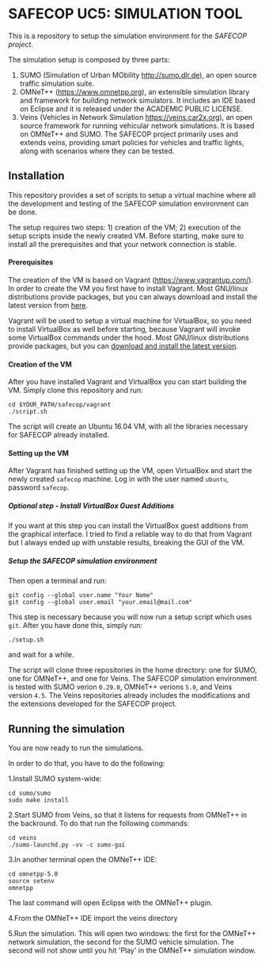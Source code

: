 # SAFECOP UC5: SIMULATION TOOL

This is a repository to setup the simulation environment for the *SAFECOP project*.

The simulation setup is composed by three parts:
1. SUMO (Simulation of Urban MObility http://sumo.dlr.de), an open source traffic simulation suite.
2. OMNeT++ (https://www.omnetpp.org), an extensible simulation library and framework for building network simulators. It includes an IDE based on Eclipse and it is released under the ACADEMIC PUBLIC LICENSE.
3. Veins (Vehicles in Network Simulation https://veins.car2x.org), an open source framework for running vehicular network simulations. It is based on OMNeT++ and SUMO. The SAFECOP project primarily uses and extends veins, providing smart policies for vehicles and traffic lights, along with scenarios where they can be tested.

## Installation

This repository provides a set of scripts to setup a virtual machine where all the development and testing of the SAFECOP simulation environment can be done.

The setup requires two steps: 1) creation of the VM; 2) execution of the setup scripts inside the newly created VM.
Before starting, make sure to install all the prerequisites and that your network connection is stable.

#### Prerequisites

The creation of the VM is based on Vagrant (https://www.vagrantup.com/).
In order to create the VM you first have to install Vagrant. Most GNU/linux distributions provide packages, but you can always download and install the latest version from [here](https://www.vagrantup.com/docs/installation/).

Vagrant will be used to setup a virtual machine for VirtualBox, so you need to install VirtualBox as well before starting, because Vagrant will invoke some VirtualBox commands under the hood.
Most GNU/linux distributions provide packages, but you can [download and install the latest version](https://www.virtualbox.org/wiki/Downloads).

#### Creation of the VM

After you have installed Vagrant and VirtualBox you can start building the VM. Simply clone this repository and run:

```shell
cd $YOUR_PATH/safecop/vagrant
./script.sh
```
The script will create an Ubuntu 16.04 VM, with all the libraries necessary for SAFECOP already installed.

#### Setting up the VM

After Vagrant has finished setting up the VM, open VirtualBox and start the newly created `safecop` machine.
Log in with the user named `ubuntu`, password `safecop`.

##### Optional step - Install VirtualBox Guest Additions
If you want at this step you can install the VirtualBox guest additions from the graphical interface. I tried to find a reliable way to do that from Vagrant but I always ended up with unstable results, breaking the GUI of the VM.

##### Setup the SAFECOP simulation environment
Then open a terminal and run:

```shell
git config --global user.name "Your Name"
git config --global user.email "your.email@mail.com"
```

This step is necessary because you will now run a setup script which uses `git`.
After you have done this, simply run:

```shell
./setup.sh
```

and wait for a while.

The script will clone three repositories in the home directory: one for SUMO, one for OMNeT++, and one for Veins.
The SAFECOP simulation environment is tested with SUMO verion `0.29.0`, OMNeT++ verions `5.0`, and Veins version `4.5`.
The Veins repositories already includes the modifications and the extensions developed for the SAFECOP project.

## Running the simulation

You are now ready to run the simulations.

In order to do that, you have to do the following:

1.Install SUMO system-wide:

```shell
cd sumo/sumo
sudo make install
```

2.Start SUMO from Veins, so that it listens for requests from OMNeT++ in the backround. To do that run the following commands:

```shell
cd veins
./sumo-launchd.py -vv -c sumo-gui
```

3.In another terminal open the OMNeT++ IDE:

```shell
cd omnetpp-5.0
source setenv
omnetpp
```

The last command will open Eclipse with the OMNeT++ plugin.

4.From the OMNeT++ IDE import the veins directory

5.Run the simulation. This will open two windows: the first for the OMNeT++ network simulation, the second for the SUMO vehicle simulation. The second will not show until you hit 'Play' in the OMNeT++ simulation window.

